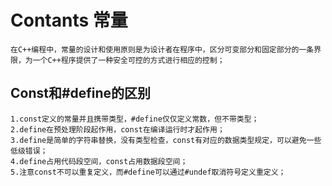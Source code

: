 # Contants 常量 #
    在C++编程中，常量的设计和使用原则是为设计者在程序中，区分可变部分和固定部分的一条界限，为一个C++程序提供了一种安全可控的方式进行相应的控制；
## Const和#define的区别 ##
    1.const定义的常量并且携带类型，#define仅仅定义常数，但不带类型；
    2.define在预处理阶段起作用，const在编译运行时才起作用；
    3.define是简单的字符串替换，没有类型检查，const有对应的数据类型规定，可以避免一些低级错误；
    4.define占用代码段空间，const占用数据段空间；
    5.注意const不可以重复定义，而#define可以通过#undef取消符号定义重定义；
    